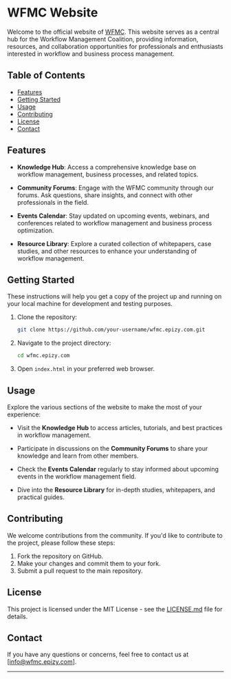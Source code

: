 # WFMC Website

Welcome to the official website of [WFMC](http://wfmc.epizy.com). This website serves as a central hub for the Workflow Management Coalition, providing information, resources, and collaboration opportunities for professionals and enthusiasts interested in workflow and business process management.

## Table of Contents

- [Features](#features)
- [Getting Started](#getting-started)
- [Usage](#usage)
- [Contributing](#contributing)
- [License](#license)
- [Contact](#contact)

## Features

- **Knowledge Hub**: Access a comprehensive knowledge base on workflow management, business processes, and related topics.

- **Community Forums**: Engage with the WFMC community through our forums. Ask questions, share insights, and connect with other professionals in the field.

- **Events Calendar**: Stay updated on upcoming events, webinars, and conferences related to workflow management and business process optimization.

- **Resource Library**: Explore a curated collection of whitepapers, case studies, and other resources to enhance your understanding of workflow management.

## Getting Started

These instructions will help you get a copy of the project up and running on your local machine for development and testing purposes.

1. Clone the repository:

    ```bash
    git clone https://github.com/your-username/wfmc.epizy.com.git
    ```

2. Navigate to the project directory:

    ```bash
    cd wfmc.epizy.com
    ```

3. Open `index.html` in your preferred web browser.

## Usage

Explore the various sections of the website to make the most of your experience:

- Visit the **Knowledge Hub** to access articles, tutorials, and best practices in workflow management.

- Participate in discussions on the **Community Forums** to share your knowledge and learn from other members.

- Check the **Events Calendar** regularly to stay informed about upcoming events in the workflow management field.

- Dive into the **Resource Library** for in-depth studies, whitepapers, and practical guides.

## Contributing

We welcome contributions from the community. If you'd like to contribute to the project, please follow these steps:

1. Fork the repository on GitHub.
2. Make your changes and commit them to your fork.
3. Submit a pull request to the main repository.

## License

This project is licensed under the MIT License - see the [LICENSE.md](LICENSE.md) file for details.

## Contact

If you have any questions or concerns, feel free to contact us at [info@wfmc.epizy.com].

---
